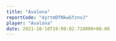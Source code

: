 ```yaml
---
title: "Avalona"
reportCode: "4yrtmDTNkwGfznvJ"
player: "Avalona"
date: 2021-10-10T19:09:02.718000+00:00
---
```

